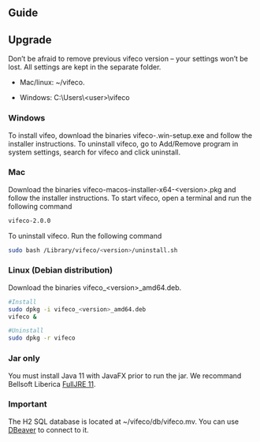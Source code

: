 ## Guide

## Upgrade
Don’t be afraid to remove previous vifeco version – your settings won’t be lost. All settings are kept in the separate folder.

- Mac/linux: ~/vifeco.

- Windows: C:\Users\\<user\>\vifeco

### Windows
To install vifeo, download the binaries vifeco-<version>.win-setup.exe and follow the installer instructions.
To uninstall vifeco, go to Add/Remove program in system settings, search for vifeco and click uninstall.

### Mac
Download the binaries vifeco-macos-installer-x64-\<version\>.pkg and follow the installer instructions.
To start vifeco, open a terminal and run the following command
```bash
vifeco-2.0.0
```
  
To uninstall vifeco. 
Run the following command
```bash
sudo bash /Library/vifeco/<version>/uninstall.sh
```

### Linux (Debian distribution)
Download the binaries vifeco_\<version\>_amd64.deb.
  
```bash
#Install
sudo dpkg -i vifeco_<version>_amd64.deb
vifeco &

#Uninstall
sudo dpkg -r vifeco

```

### Jar only
You must install Java 11 with JavaFX prior to run the jar. We recommand Bellsoft Liberica [FullJRE 11](https://bell-sw.com/pages/downloads/#/java-11-lts). 


### Important
The H2 SQL database is located at ~/vifeco/db/vifeco.mv. You can use [DBeaver](https://dbeaver.io/download/) to connect to it.
